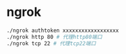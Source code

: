 # ngrok

```sh
./ngrok authtoken xxxxxxxxxxxxxxxxxx
./ngrok http 80 # 代理http80端口
./ngrok tcp 22 # 代理tcp22端口
```